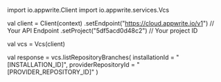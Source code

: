 import io.appwrite.Client
import io.appwrite.services.Vcs

val client = Client(context)
    .setEndpoint("https://cloud.appwrite.io/v1") // Your API Endpoint
    .setProject("5df5acd0d48c2") // Your project ID

val vcs = Vcs(client)

val response = vcs.listRepositoryBranches(
    installationId = "[INSTALLATION_ID]",
    providerRepositoryId = "[PROVIDER_REPOSITORY_ID]"
)
